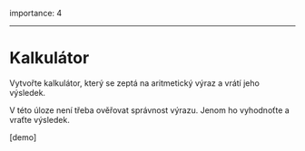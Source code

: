 importance: 4

---

# Kalkulátor

Vytvořte kalkulátor, který se zeptá na aritmetický výraz a vrátí jeho výsledek.

V této úloze není třeba ověřovat správnost výrazu. Jenom ho vyhodnoťte a vraťte výsledek.

[demo]
